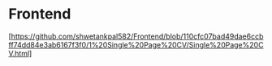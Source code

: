 # Frontend
[https://github.com/shwetankpal582/Frontend/blob/110cfc07bad49dae6ccbff74dd84e3ab6167f3f0/1%20Single%20Page%20CV/Single%20Page%20CV.html]